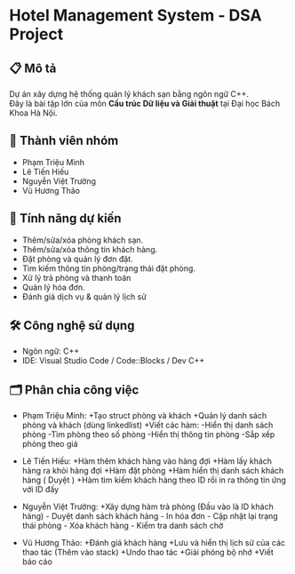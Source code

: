# Hotel Management System - DSA Project

## 📋 Mô tả
Dự án xây dựng hệ thống quản lý khách sạn bằng ngôn ngữ C++.  
Đây là bài tập lớn của môn **Cấu trúc Dữ liệu và Giải thuật** tại Đại học Bách Khoa Hà Nội.

## 👥 Thành viên nhóm
- Phạm Triệu Minh
- Lê Tiến Hiếu
- Nguyễn Việt Trường
- Vũ Hương Thảo

## 🎯 Tính năng dự kiến
- Thêm/sửa/xóa phòng khách sạn.
- Thêm/sửa/xóa thông tin khách hàng.
- Đặt phòng và quản lý đơn đặt.
- Tìm kiếm thông tin phòng/trạng thái đặt phòng.
- Xử lý trả phòng và thanh toán
- Quản lý hóa đơn.
- Đánh giá dịch vụ & quản lý lịch sử

## 🛠 Công nghệ sử dụng
- Ngôn ngữ: C++
- IDE: Visual Studio Code / Code::Blocks / Dev C++

## 🗂 Phân chia công việc
- Phạm Triệu Minh:    +Tạo struct phòng và khách
                      +Quản lý danh sách phòng và khách (dùng linkedlist)
                      +Viết các hàm: -Hiển thị danh sách phòng
                                     -Tìm phòng theo số phòng
                                     -Hiển thị thông tin phòng
                                     -Sắp xếp phòng theo giá
                                     

- Lê Tiến Hiếu:       +Hàm thêm khách hàng vào hàng đợi
                      +Hàm lấy khách hàng ra khỏi hàng đợi
                      +Hàm đặt phòng
                      +Hàm hiển thị danh sách khách hàng ( Duyệt )
                      +Hàm tìm kiếm khách hàng theo ID rồi in ra thông tin ứng với ID đấy

- Nguyễn Việt Trường: +Xây dựng hàm trả phòng (Đầu vào là ID khách hàng)
                                             - Duyệt danh sách khách hàng
                                             - In hóa đơn
                                             - Cập nhật lại trạng thái phòng
                                             - Xóa khách hàng 
                                             - Kiểm tra danh sách chờ
                      

- Vũ Hương Thảo:      +Đánh giá khách hàng
                      +Lưu và hiển thị lịch sử của các thao tác (Thêm vào stack)
                      +Undo thao tác
                      +Giải phóng bộ nhớ
                      +Viết báo cáo
